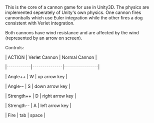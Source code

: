 This is the core of a cannon game for use in Unity3D. The physics are implemented seperately of Unity's own physics.
One cannon fires cannonballs which use Euler integration while the other fires a dog consistent with Verlet integration.

Both cannons have wind resistance and are affected by the wind (represented by an arrow on screen).

Controls:

|   ACTION   | Verlet Cannon |  Normal Cannon  |

|------------|---------------|-----------------|

| Angle++    | W             | up arrow key    |

| Angle--    | S             | down arrow key  |

| Strength++ | D             | right arrow key |

| Strength-- | A             | left arrow key  |

| Fire       | tab	         | space		       |
